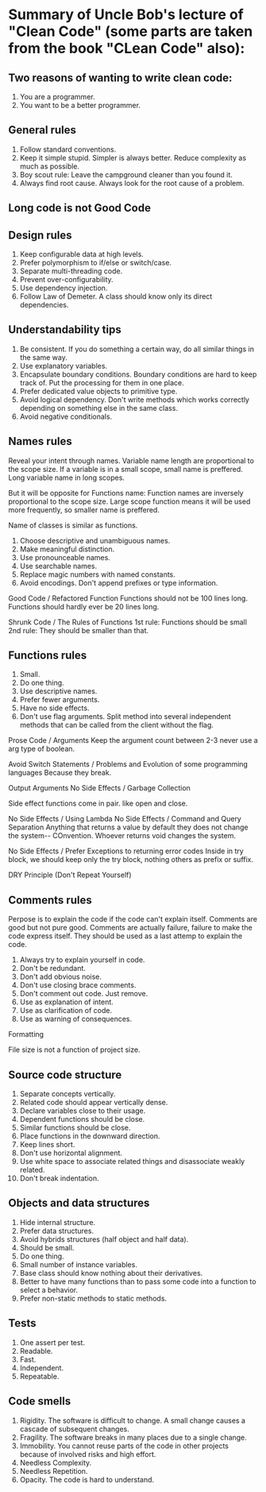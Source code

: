 # Summary of Uncle Bob's lecture of "Clean Code" (some parts are taken from the book "CLean Code" also):

## Two reasons of wanting to write clean code:
1. You are a programmer.
2. You want to be a better programmer.


## General rules
1. Follow standard conventions.
2. Keep it simple stupid. Simpler is always better. Reduce complexity as much as possible.
3. Boy scout rule: Leave the campground cleaner than you found it.
4. Always find root cause. Always look for the root cause of a problem.


## Long code is not Good Code


## Design rules
1. Keep configurable data at high levels.
2. Prefer polymorphism to if/else or switch/case.
3. Separate multi-threading code.
4. Prevent over-configurability.
5. Use dependency injection.
6. Follow Law of Demeter. A class should know only its direct dependencies.

## Understandability tips
1. Be consistent. If you do something a certain way, do all similar things in the same way.
2. Use explanatory variables.
3. Encapsulate boundary conditions. Boundary conditions are hard to keep track of. Put the processing for them in one place.
4. Prefer dedicated value objects to primitive type.
5. Avoid logical dependency. Don't write methods which works correctly depending on something else in the same class.
6. Avoid negative conditionals.

## Names rules
Reveal your intent through names.
Variable name length are proportional to the scope size.
  If a variable is in a small scope, small name is preffered.
  Long variable name in long scopes. 

But it will be opposite for Functions name:
Function names are inversely proportional to the scope size.
  Large scope function means it will be used more frequently, so smaller name is preffered.
  
Name of classes is similar as functions.

1. Choose descriptive and unambiguous names.
2. Make meaningful distinction.
3. Use pronounceable names.
4. Use searchable names.
5. Replace magic numbers with named constants.
6. Avoid encodings. Don't append prefixes or type information.


Good Code / Refactored Function
  Functions should not be 100 lines long.
  Functions should hardly ever be 20 lines long.
  
Shrunk Code / The Rules of Functions
  1st rule: Functions should be small
  2nd rule: They should be smaller than that.

## Functions rules
1. Small.
2. Do one thing.
3. Use descriptive names.
4. Prefer fewer arguments.
5. Have no side effects.
6. Don't use flag arguments. Split method into several independent methods that can be called from the client without the flag.



Prose Code / Arguments
  Keep the argument count between 2-3
  never use a arg type of boolean.

Avoid Switch Statements / Problems and Evolution of some programming languages
  Because they break.
  

Output Arguments No Side Effects / Garbage Collection

Side effect functions come in pair. like open and close.

No Side Effects / Using Lambda
No Side Effects / Command and Query Separation
  Anything that returns a value by default they does not change the system-- COnvention.
  Whoever returns void changes the system.
  
No Side Effects / Prefer Exceptions to returning error codes
  Inside in try block, we should keep only the try block, nothing others as prefix or suffix.
  
DRY Principle (Don't Repeat Yourself)


## Comments rules
Perpose is to explain the code if the code can't explain itself.
Comments are good but not pure good.
Comments are actually failure, failure to make the code express itself. They should be used as a last attemp to explain the code.
1. Always try to explain yourself in code.
2. Don't be redundant.
3. Don't add obvious noise.
4. Don't use closing brace comments.
5. Don't comment out code. Just remove.
6. Use as explanation of intent.
7. Use as clarification of code.
8. Use as warning of consequences.

Formatting

File size is not a function of project size.



## Source code structure
1. Separate concepts vertically.
2. Related code should appear vertically dense.
3. Declare variables close to their usage.
4. Dependent functions should be close.
5. Similar functions should be close.
6. Place functions in the downward direction.
7. Keep lines short.
8. Don't use horizontal alignment.
9. Use white space to associate related things and disassociate weakly related.
10. Don't break indentation.

## Objects and data structures
1. Hide internal structure.
2. Prefer data structures.
3. Avoid hybrids structures (half object and half data).
4. Should be small.
5. Do one thing.
6. Small number of instance variables.
7. Base class should know nothing about their derivatives.
8. Better to have many functions than to pass some code into a function to select a behavior.
9. Prefer non-static methods to static methods.

## Tests
1. One assert per test.
2. Readable.
3. Fast.
4. Independent.
5. Repeatable.

## Code smells
1. Rigidity. The software is difficult to change. A small change causes a cascade of subsequent changes.
2. Fragility. The software breaks in many places due to a single change.
3. Immobility. You cannot reuse parts of the code in other projects because of involved risks and high effort.
4. Needless Complexity.
5. Needless Repetition.
6. Opacity. The code is hard to understand.





